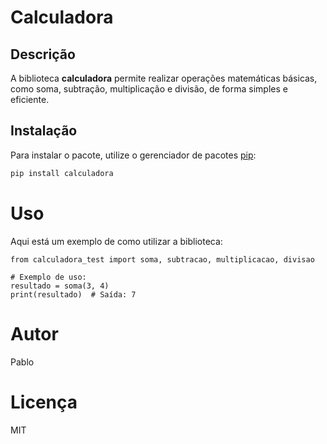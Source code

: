 # Calculadora

## Descrição
A biblioteca **calculadora** permite realizar operações matemáticas básicas, como soma, subtração, multiplicação e divisão, de forma simples e eficiente.

## Instalação
Para instalar o pacote, utilize o gerenciador de pacotes [pip](https://pip.pypa.io/en/stable/):

```bash
pip install calculadora
````

# Uso
Aqui está um exemplo de como utilizar a biblioteca:
```
from calculadora_test import soma, subtracao, multiplicacao, divisao

# Exemplo de uso:
resultado = soma(3, 4)
print(resultado)  # Saída: 7
```

# Autor
Pablo

# Licença
MIT
